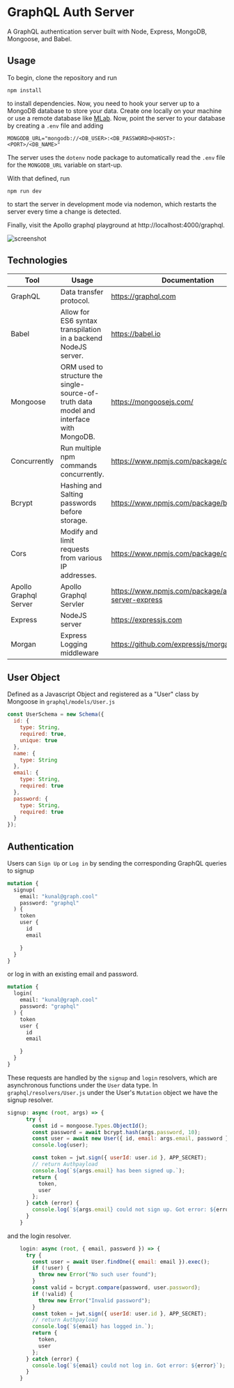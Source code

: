 # GraphQL Auth Server

A GraphQL authentication server built with Node, Express, MongoDB, Mongoose, and Babel.

## Usage

To begin, clone the repository and run 

```npm install```

to install dependencies. Now, you need to hook your server up to a MongoDB database to store your data. Create one locally on your machine or use a remote database like [MLab](https://mlab.com/). Now, point the server to your database by creating a `.env` file and adding 

```
MONGODB_URL="mongodb://<DB_USER>:<DB_PASSWORD>@<HOST>:<PORT>/<DB_NAME>"
```
The server uses the `dotenv` node package to automatically read the `.env` file for the `MONGODB_URL` variable on start-up. 

With that defined, run 

```npm run dev``` 

to start the server in development mode via nodemon, which restarts the server every time a change is detected. 

Finally, visit the Apollo graphql playground at http://localhost:4000/graphql.

![screenshot](./screenshot.png)


## Technologies


| Tool                  | Usage                                                                                   | Documentation                                       |
| --------------------- | --------------------------------------------------------------------------------------- | --------------------------------------------------- |
| GraphQL               | Data transfer protocol.                                                                 | https://graphql.com                                 |
| Babel                 | Allow for ES6 syntax transpilation in a backend NodeJS server.                          | https://babel.io                                    |
| Mongoose              | ORM used to structure the single-source-of-truth data model and interface with MongoDB. | https://mongoosejs.com/                             |
| Concurrently          | Run multiple npm commands concurrently.                                                 | https://www.npmjs.com/package/concurrently          |
| Bcrypt                | Hashing and Salting passwords before storage.                                           | https://www.npmjs.com/package/bcrypt                |
| Cors                  | Modify and limit requests from various IP addresses.                                    | https://www.npmjs.com/package/cors                  |
| Apollo Graphql Server | Apollo Graphql Servler                                                                  | https://www.npmjs.com/package/apollo-server-express |
| Express               | NodeJS server                                                                           | https://expressjs.com                               |
| Morgan                | Express Logging middleware                                                              | https://github.com/expressjs/morgan                 |



## User Object
Defined as a Javascript Object and registered as a "User" class by Mongoose in `graphql/models/User.js`

```javascript
const UserSchema = new Schema({
  id: {
    type: String,
    required: true,
    unique: true
  },
  name: {
    type: String
  },
  email: {
    type: String,
    required: true
  },
  password: {
    type: String,
    required: true
  }
});
```

## Authentication 

Users can `Sign Up` or `Log in` by sending the corresponding GraphQL queries to signup 
```graphql
mutation {
  signup(
    email: "kunal@graph.cool"
    password: "graphql"
  ) {
    token
    user {
      id
      email

    }
  }
}
```

or log in with an existing email and password.

```graphql
mutation {
  login(
    email: "kunal@graph.cool"
    password: "graphql"
  ) {
    token
    user {
      id
      email

    }
  }
}
```

These requests are handled by the `signup` and `login` resolvers, which are asynchronous functions under the `User` data type. In `graphql/resolvers/User.js` under the User's `Mutation` object we have the signup resolver.

```javascript
signup: async (root, args) => {
      try {
        const id = mongoose.Types.ObjectId();
        const password = await bcrypt.hash(args.password, 10);
        const user = await new User({ id, email: args.email, password }).save();
        console.log(user);

        const token = jwt.sign({ userId: user.id }, APP_SECRET);
        // return Authpayload
        console.log(`${args.email} has been signed up.`);
        return {
          token,
          user
        };
      } catch (error) {
        console.log(`${args.email} could not sign up. Got error: ${error}`);
      }
    }
```

and the login resolver.


```javascript 
    login: async (root, { email, password }) => {
      try {
        const user = await User.findOne({ email: email }).exec();
        if (!user) {
          throw new Error("No such user found");
        }
        const valid = bcrypt.compare(password, user.password);
        if (!valid) {
          throw new Error("Invalid password");
        }
        const token = jwt.sign({ userId: user.id }, APP_SECRET);
        // return Authpayload
        console.log(`${email} has logged in.`);
        return {
          token,
          user
        };
      } catch (error) {
        console.log(`${email} could not log in. Got error: ${error}`);
      }
    }
```

